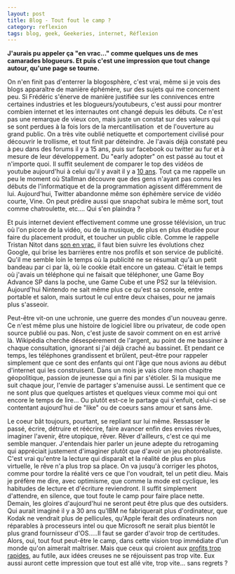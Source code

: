 ```yaml
---
layout: post
title: Blog - Tout fout le camp ?
category: reflexion
tags: blog, geek, Geekeries, internet, Réflexion
---
```

**J'aurais pu appeler ça "en vrac..." comme quelques uns de mes camarades blogueurs. Et puis c'est une impression que tout change autour, qu'une page se tourne.**

On n'en finit pas d'enterrer la blogosphère, c'est vrai, même si je vois des blogs apparaître de manière éphémère, sur des sujets qui me concernent peu. Si Frédéric s'énerve de manière justifiée sur les connivences entre certaines industries et les blogueurs/youtubeurs, c'est aussi pour montrer combien internet et les internautes ont changé depuis les débuts. Ce n'est pas une remarque de vieux con, mais juste un constat sur des valeurs qui se sont perdues à la fois lors de la mercantilisation  et de l'ouverture au grand public. On a très vite oublié netiquette et comportement civilisé pour découvrir le trollisme, et tout finit par déteindre. Je l'avais déjà constaté peu à peu dans des forums il y a 15 ans, puis sur facebook ou twitter au fur et à mesure de leur développement. Du "early adopter" on est passé au tout et n'importe quoi. Il suffit seulement de comparer le top des vidéos de youtube aujourd'hui à celui qu'il y avait il y a <a href="https://web.archive.org/web/20060424012635/http://www.youtube.com/">10 ans</a>. Tout ça me rappelle un peu le moment où Stallman découvre que des gens n'ayant pas connu les débuts de l'informatique et de la programmation agissent différemment de lui. Aujourd'hui, Twitter abandonne même son éphémère service de vidéo courte, Vine. On peut prédire aussi que snapchat subira le même sort, tout comme chatroulette, etc.... Qui s'en plaindra ?

Et puis internet devient effectivement comme une grosse télévision, un truc où l'on picore de la vidéo, ou de la musique, de plus en plus étudiée pour faire du placement produit, et toucher un public cible. Comme le rappelle Tristan Nitot dans <a href="http://standblog.org/blog/post/2016/10/24/En-vrac-du-lundi"> son en vrac</a>, il faut bien suivre les évolutions chez Google, qui brise les barrières entre nos profils et son service de publicité. Qu'il me semble loin le temps où la publicité ne se résumait qu'à un petit bandeau par ci par là, où le cookie était encore un gateau. C'était le temps où j'avais un téléphone qui ne faisait que téléphoner, une Game Boy Advance SP dans la poche, une Game Cube et une PS2 sur la télévision. Aujourd'hui Nintendo ne sait même plus ce qu'est sa console, entre portable et salon, mais surtout le cul entre deux chaises, pour ne jamais plus s'asseoir.

Peut-être vit-on une uchronie, une guerre des mondes d'un nouveau genre. Ce n'est même plus une histoire de logiciel libre ou privateur, de code open source publié ou pas. Non, c'est juste de savoir comment on en est arrivé là. Wikipédia cherche désespérement de l'argent, au point de me bassiner à chaque consultation, ignorant si j'ai déjà craché au bassinet. Et pendant ce temps, les téléphones grandissent et brûlent, peut-être pour rappeler simplement que ce sont des enfants qui ont l'âge que nous avions au début d'internet qui les construisent. Dans un mois je vais clore mon chapitre géopolitique, passion de jeunesse qui a fini par s'étioler. Si la musique me suit chaque jour, l'envie de partager s'amenuise aussi. Le sentiment que ce ne sont plus que quelques artistes et quelques vieux comme moi qui ont encore le temps de lire... Ou plutôt est-ce le partage qui s'enfuit, celui-ci se contentant aujourd'hui de "like" ou de coeurs sans amour et sans âme.

Le coeur bât toujours, pourtant, se repliant sur lui même. Ressasser le passé, écrire, détruire et réécrire, faire avancer enfin des envies révolues, imaginer l'avenir, être utopique, rêver. Rêver d'ailleurs, c'est ce qui me semble manquer. J'entendais hier parler un jeune adepte du retrogaming qui appréciait justement d'imaginer plutôt que d'avoir un jeu photoréaliste. C'est vrai qu'entre la lecture qui disparaît et la réalité de plus en plus virtuelle, le rêve n'a plus trop sa place. On va jusqu'à corriger les photos, comme pour tordre la réalité vers ce que l'on voudrait, tel un petit dieu. Mais je préfère me dire, avec optimisme, que comme la mode est cyclique, les habitudes de lecture et d'écriture reviendront. Il suffit simplement d'attendre, en silence, que tout foute le camp pour faire place nette. Demain, les gloires d'aujourd'hui ne seront peut être plus que des outsiders. Qui aurait imaginé il y a 30 ans qu'IBM ne fabriquerait plus d'ordinateur, que Kodak ne vendrait plus de pellicules, qu'Apple ferait des ordinateurs non réparables à processeurs intel ou que Microsoft ne serait plus bientôt le plus grand fournisseur d'OS.....Il faut se garder d'avoir trop de certitudes. Alors, oui, tout fout peut-être le camp, dans cette vision trop immédiate d'un monde qu'on aimerait maîtriser. Mais que ceux qui croient aux <a href="https://ploum.net/payer-pour-des-services-sur-internet-vraiment/">profits trop rapides</a>, au futile, aux idées creuses ne se réjouissent pas trop vite. Eux aussi auront cette impression que tout est allé vite, trop vite... sans regrets ?
